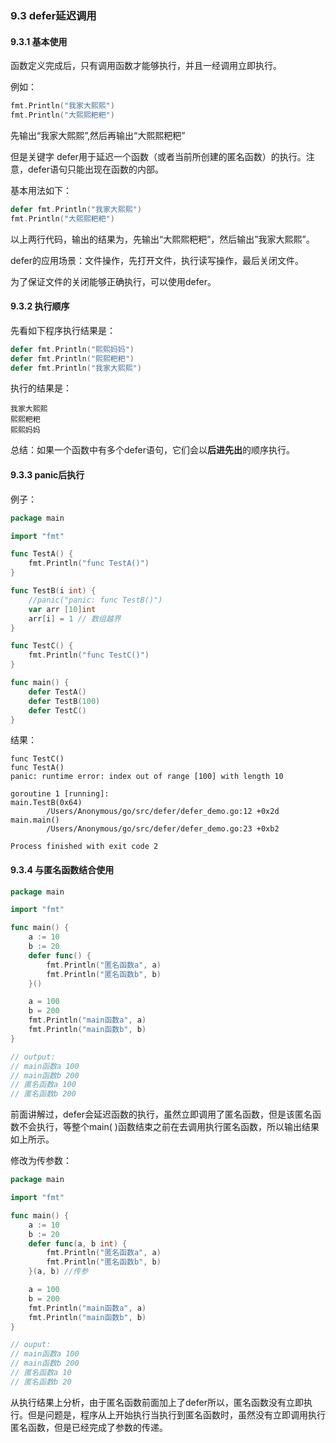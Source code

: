 ### 9.3 defer延迟调用

#### 9.3.1 基本使用

函数定义完成后，只有调用函数才能够执行，并且一经调用立即执行。

例如：

```go
fmt.Println("我家大熙熙")
fmt.Println("大熙熙粑粑")
```

先输出“我家大熙熙”,然后再输出“大熙熙粑粑”

但是关键字 defer⽤于延迟一个函数（或者当前所创建的匿名函数）的执行。注意，defer语句只能出现在函数的内部。

基本用法如下：

```go
defer fmt.Println("我家大熙熙")
fmt.Println("大熙熙粑粑")
```

以上两行代码，输出的结果为，先输出“大熙熙粑粑”，然后输出”我家大熙熙”。

defer的应用场景：文件操作，先打开文件，执行读写操作，最后关闭文件。

为了保证文件的关闭能够正确执行，可以使用defer。

#### 9.3.2 执行顺序

先看如下程序执行结果是：

```go
defer fmt.Println("熙熙妈妈")
defer fmt.Println("熙熙粑粑")
defer fmt.Println("我家大熙熙")
```

执行的结果是：

```
我家大熙熙
熙熙粑粑
熙熙妈妈
```

总结：如果一个函数中有多个defer语句，它们会以**后进先出**的顺序执行。

#### 9.3.3 panic后执行

例子：

```go
package main

import "fmt"

func TestA() {
    fmt.Println("func TestA()")
}

func TestB(i int) {
    //panic("panic: func TestB()")
    var arr [10]int
    arr[i] = 1 // 数组越界
}

func TestC() {
    fmt.Println("func TestC()")
}

func main() {
    defer TestA()
    defer TestB(100)
    defer TestC()
}
```

结果：

```
func TestC()
func TestA()
panic: runtime error: index out of range [100] with length 10

goroutine 1 [running]:
main.TestB(0x64)
        /Users/Anonymous/go/src/defer/defer_demo.go:12 +0x2d
main.main()
        /Users/Anonymous/go/src/defer/defer_demo.go:23 +0xb2

Process finished with exit code 2
```

#### 9.3.4 与匿名函数结合使用

```go
package main

import "fmt"

func main() {
    a := 10
    b := 20
    defer func() {
        fmt.Println("匿名函数a", a)
        fmt.Println("匿名函数b", b)
    }()

    a = 100
    b = 200
    fmt.Println("main函数a", a)
    fmt.Println("main函数b", b)
}

// output:
// main函数a 100
// main函数b 200
// 匿名函数a 100
// 匿名函数b 200
```

前面讲解过，defer会延迟函数的执行，虽然立即调用了匿名函数，但是该匿名函数不会执行，等整个main\( \)函数结束之前在去调用执行匿名函数，所以输出结果如上所示。

修改为传参数：

```go
package main

import "fmt"

func main() {
    a := 10
    b := 20
    defer func(a, b int) {
        fmt.Println("匿名函数a", a)
        fmt.Println("匿名函数b", b)
    }(a, b) //传参

    a = 100
    b = 200
    fmt.Println("main函数a", a)
    fmt.Println("main函数b", b)
}

// ouput:
// main函数a 100
// main函数b 200
// 匿名函数a 10
// 匿名函数b 20
```

从执行结果上分析，由于匿名函数前面加上了defer所以，匿名函数没有立即执行。但是问题是，程序从上开始执行当执行到匿名函数时，虽然没有立即调用执行匿名函数，但是已经完成了参数的传递。

